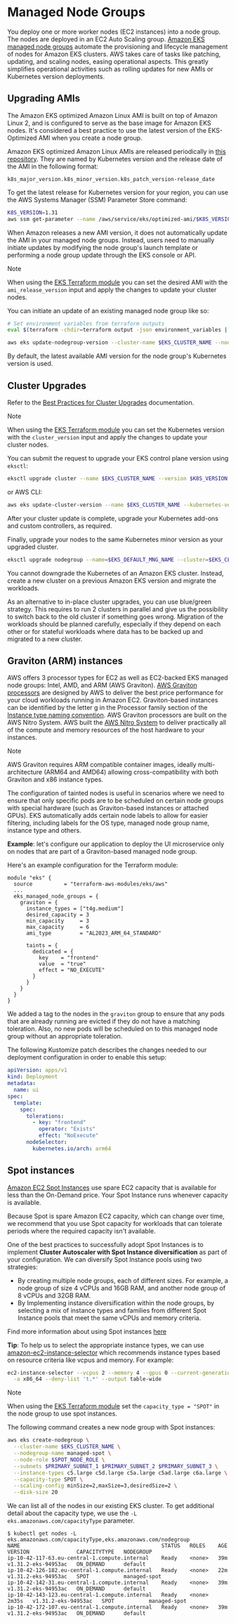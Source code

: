 # Managed Node Groups
You deploy one or more worker nodes (EC2 instances) into a node group. The nodes are deployed in an EC2 Auto Scaling group.
[Amazon EKS managed node groups](https://docs.aws.amazon.com/eks/latest/userguide/managed-node-groups.html) automate the provisioning and lifecycle management of nodes for Amazon EKS clusters. AWS takes care of tasks like patching, updating, and scaling nodes, easing operational aspects. This greatly simplifies operational activities such as rolling updates for new AMIs or Kubernetes version deployments.

## Upgrading AMIs
The Amazon EKS optimized Amazon Linux AMI is built on top of Amazon Linux 2, and is configured to serve as the base image for Amazon EKS nodes. It's considered a best practice to use the latest version of the EKS-Optimized AMI when you create a node group.

Amazon EKS optimized Amazon Linux AMIs are released periodically in [this repository](https://github.com/awslabs/amazon-eks-ami). They are named by Kubernetes version and the release date of the AMI in the following format:

```
k8s_major_version.k8s_minor_version.k8s_patch_version-release_date
```

To get the latest release for Kubernetes version for your region, you can use the AWS Systems Manager (SSM) Parameter Store command:
```bash
K8S_VERSION=1.31
aws ssm get-parameter --name /aws/service/eks/optimized-ami/$K8S_VERSION/amazon-linux-2/recommended/release_version --query 'Parameter.Value' --output text
```

When Amazon releases a new AMI version, it does not automatically update the AMI in your managed node groups. Instead, users need to manually initiate updates by modifying the node group's launch template or performing a node group update through the EKS console or API.

> [!NOTE]
> When using the [EKS Terraform module](https://registry.terraform.io/modules/terraform-aws-modules/eks/aws/latest) you can set the desired AMI with the `ami_release_version` input and apply the changes to update your cluster nodes.

You can initiate an update of an existing managed node group like so:
```bash
# Set environment variables from terraform outputs
eval $(terraform -chdir=terraform output -json environment_variables | jq -r 'to_entries | .[] | "export \(.key)=\"\(.value)\""')

aws eks update-nodegroup-version --cluster-name $EKS_CLUSTER_NAME --nodegroup-name $EKS_DEFAULT_MNG_NAME
```
By default, the latest available AMI version for the node group's Kubernetes version is used.

## Cluster Upgrades
Refer to the [Best Practices for Cluster Upgrades](https://docs.aws.amazon.com/eks/latest/best-practices/cluster-upgrades.html) documentation.

> [!NOTE]
> When using the [EKS Terraform module](https://registry.terraform.io/modules/terraform-aws-modules/eks/aws/latest) you can set the Kubernetes version with the `cluster_version` input and apply the changes to update your cluster nodes.

You can submit the request to upgrade your EKS control plane version using `eksctl`:
```bash
eksctl upgrade cluster --name $EKS_CLUSTER_NAME --version $K8S_VERSION --approve
```
or AWS CLI:
```bash
aws eks update-cluster-version --name $EKS_CLUSTER_NAME --kubernetes-version $K8S_VERSION
```
After your cluster update is complete, upgrade your Kubernetes add-ons and custom controllers, as required.

Finally, upgrade your nodes to the same Kubernetes minor version as your upgraded cluster.
```bash
eksctl upgrade nodegroup --name=$EKS_DEFAULT_MNG_NAME --cluster=$EKS_CLUSTER_NAME --kubernetes-version=$K8S_VERSION
```

You cannot downgrade the Kubernetes of an Amazon EKS cluster. Instead, create a new cluster on a previous Amazon EKS version and migrate the workloads.

As an alternative to in-place cluster upgrades, you can use blue/green strategy. This requires to run 2 clusters in parallel and give us the possibility to switch back to the old cluster if something goes wrong.
Migration of the workloads should be planned carefully, especially if they depend on each other or for stateful workloads where data has to be backed up and migrated to a new cluster.

## Graviton (ARM) instances
AWS offers 3 processor types for EC2 as well as EC2-backed EKS managed node groups: Intel, AMD, and ARM (AWS Graviton). [AWS Graviton processors](https://aws.amazon.com/ec2/graviton/) are designed by AWS to deliver the best price performance for your cloud workloads running in Amazon EC2.
Graviton-based instances can be identified by the letter g in the Processor family section of the [Instance type naming convention](https://docs.aws.amazon.com/AWSEC2/latest/UserGuide/instance-types.html#instance-type-names).
AWS Graviton processors are built on the AWS Nitro System. AWS built the [AWS Nitro System](https://aws.amazon.com/ec2/nitro) to deliver practically all of the compute and memory resources of the host hardware to your instances.

> [!NOTE]
> AWS Graviton requires ARM compatible container images, ideally multi-architecture (ARM64 and AMD64) allowing cross-compatibility with both Graviton and x86 instance types.

The configuration of tainted nodes is useful in scenarios where we need to ensure that only specific pods are to be scheduled on certain node groups with special hardware (such as Graviton-based instances or attached GPUs). EKS automatically adds certain node labels to allow for easier filtering, including labels for the OS type, managed node group name, instance type and others.

**Example**: let's configure our application to deploy the UI microservice only on nodes that are part of a Graviton-based managed node group.

Here's an example configuration for the Terraform module:
```
module "eks" {
  source          = "terraform-aws-modules/eks/aws"
  ...
  eks_managed_node_groups = {
    graviton = {
      instance_types = ["t4g.medium"]
      desired_capacity = 3
      min_capacity     = 3
      max_capacity     = 6
      ami_type         = "AL2023_ARM_64_STANDARD"

      taints = {
        dedicated = {
          key    = "frontend"
          value  = "true"
          effect = "NO_EXECUTE"
        }
      }
    }
  }
}

```
We added a tag to the nodes in the `graviton` group to ensure that any pods that are already running are evicted if they do not have a matching toleration. Also, no new pods will be scheduled on to this managed node group without an appropriate toleration.

The following Kustomize patch describes the changes needed to our deployment configuration in order to enable this setup:
```yaml
apiVersion: apps/v1
kind: Deployment
metadata:
  name: ui
spec:
  template:
    spec:
      tolerations:
        - key: "frontend"
          operator: "Exists"
          effect: "NoExecute"
      nodeSelector:
        kubernetes.io/arch: arm64
```

## Spot instances
[Amazon EC2 Spot Instances](https://aws.amazon.com/ec2/spot/) use spare EC2 capacity that is available for less than the On-Demand price. Your Spot Instance runs whenever capacity is available.

Because Spot is spare Amazon EC2 capacity, which can change over time, we recommend that you use Spot capacity for workloads that can tolerate periods where the required capacity isn't available.

One of the best practices to successfully adopt Spot Instances is to implement **Cluster Autoscaler with Spot Instance diversification** as part of your configuration. We can diversify Spot Instance pools using two strategies:
* By creating multiple node groups, each of different sizes. For example, a node group of size 4 vCPUs and 16GB RAM, and another node group of 8 vCPUs and 32GB RAM.
* By Implementing instance diversification within the node groups, by selecting a mix of instance types and families from different Spot Instance pools that meet the same vCPUs and memory criteria.

Find more information about using Spot instances [here](./spot-instances.md)

**Tip**: To help us to select the appropriate instance types, we can use [amazon-ec2-instance-selector](https://github.com/aws/amazon-ec2-instance-selector) which recommends instance types based on resource criteria like vcpus and memory. For example:
```bash
ec2-instance-selector --vcpus 2 --memory 4 --gpus 0 --current-generation \
  -a x86_64 --deny-list 't.*' --output table-wide
```

> [!NOTE]
> When using the [EKS Terraform module](https://registry.terraform.io/modules/terraform-aws-modules/eks/aws/latest) set the `capacity_type = "SPOT"` in the node group to use spot instances.

The following command creates a new node group with Spot instances:
```bash
aws eks create-nodegroup \
  --cluster-name $EKS_CLUSTER_NAME \
  --nodegroup-name managed-spot \
  --node-role $SPOT_NODE_ROLE \
  --subnets $PRIMARY_SUBNET_1 $PRIMARY_SUBNET_2 $PRIMARY_SUBNET_3 \
  --instance-types c5.large c5d.large c5a.large c5ad.large c6a.large \
  --capacity-type SPOT \
  --scaling-config minSize=2,maxSize=3,desiredSize=2 \
  --disk-size 20
```

We can list all of the nodes in our existing EKS cluster. To get additional detail about the capacity type, we use the `-L eks.amazonaws.com/capacityType` parameter.
```
$ kubectl get nodes -L eks.amazonaws.com/capacityType,eks.amazonaws.com/nodegroup
NAME                                             STATUS   ROLES    AGE     VERSION               CAPACITYTYPE   NODEGROUP
ip-10-42-117-63.eu-central-1.compute.internal    Ready    <none>   39m     v1.31.2-eks-94953ac   ON_DEMAND      default
ip-10-42-126-182.eu-central-1.compute.internal   Ready    <none>   22m     v1.31.2-eks-94953ac   SPOT           managed-spot
ip-10-42-142-31.eu-central-1.compute.internal    Ready    <none>   39m     v1.31.2-eks-94953ac   ON_DEMAND      default
ip-10-42-143-123.eu-central-1.compute.internal   Ready    <none>   2m35s   v1.31.2-eks-94953ac   SPOT           managed-spot
ip-10-42-172-107.eu-central-1.compute.internal   Ready    <none>   39m     v1.31.2-eks-94953ac   ON_DEMAND      default
```
